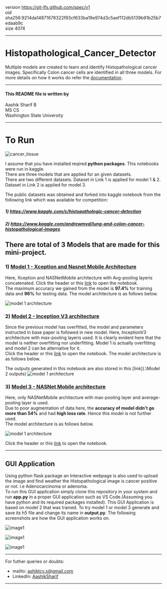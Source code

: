 version https://git-lfs.github.com/spec/v1  
oid sha256:9214da14871678322f93cf633ba19e974d3c5aef112db5139b91b25b7edaab9c  
size 4074

_________________________________________________________________________________

# Histopathological_Cancer_Detector

Multiple models are created to learn and identify Histopathological cancer images.
Specifically Colon cancer cells are identified in all three models. 
For more details on how it works do refer the [documentation](./Documentations).
_________________________________________________________________________________
#### This README file is written by 

Aashik Sharif B    
MS CS  
Washington State University  
_________________________________________________________________________________
# To Run


![cancer_tissue](./images/cancer_tissue.jpg)  

I assume that you have installed reqired **python packages**. This notebooks were run in kaggle.  
There are three models that are applied for an given datasets.  
There are two different datasets. Dataset in Link 1 is applied for model 1 & 2.  
Dataset in Link 2 is applied for model 3. 

The public datasets was obtained and forked into kaggle notebook from the following link which was available for competition:  
##### 1) https://www.kaggle.com/c/histopathologic-cancer-detection
##### 2) https://www.kaggle.com/andrewmvd/lung-and-colon-cancer-histopathological-images


## There are total of **3 Models** that are made for this mini-project.
### 1) [Model 1 - Xception and Nasnet Mobile Architecture](./models/model1.ipynb)

Here, Xception and NASNetMobile architecture with Avg-pooling layeris concatenated. Click the header or this [link](./models/model1.ipynb) to open the notebook.  
The maximum accuracy we gained from the model is **97.4%** for training data and **96%** for testing data. The model architecture is as follows below. 

![model 1 architecture](./images/model1.png)
 
### 2) [Model 2 - Inception V3 architecture](./models/model2.ipynb)  
    
Since the previous model has overfitted, the model and parameters instructed in base paper is followed in new model. Here, InceptionV3 architecture with max-pooling layeris used.
It is clearly evident here that the model is neither overfitting nor underfitting. Model 1 is actually overfitting and model 2 can be alternative for it.  
Click the header or this [link](./models/model2.ipynb) to open the notebook.  The model architecture is as follows below. 

The outputs generated in this notebook are also stored in this [link](.\Model 2 outputs)
![model 1 architecture](./images/model2.png)
   
### 3) [Model 3 - NASNet Mobile architecture](./models/model3.ipynb)  

 Here, only NASNetMobile architecture with max-pooling layer and average-pooling layer is used.  
 Due to poor augmentation of data here, the **accuracy of model didn't go more than 54%** and had **high loss  rate**. Hence this model is not further used.   
 The model architecture is as follows below. 

![model 1 architecture](./images/model3.png)
 
 Click the header or this [link](./models/model3.ipynb) to open the notebook.  

_________________________________________________________________________________
## GUI Application

Using python flask package an Interactive webpage is also used to upload the image and find weather the Histopathological image is cancer positive or not. i.e Adenocarcinoma or adenoma.  
To run this GUI application simply clone this repository in your system and run **app.py** in a proper GUI application such as VS Code.(Assuming you have python and its required packages installed).
This GUI Application is based on model 2 that was trained. To try model 1 or model 3 generate and save its h5 file and change its name in **output.py**.
The following screenshots are how the GUI application  works on.   

![image1](./images/app1.png)  

![image1](./images/app2.png)  

![image1](./images/app3.png)  

_________________________________________________________________________________

For futher queries or doubts:  
* mailto: ashiktcy.s@gmail.com  
* LinkedIn: [AashikSharif](https://www.linkedin.com/in/aashik-sharif-b-44ba40b5/)

_________________________________________________________________________________
